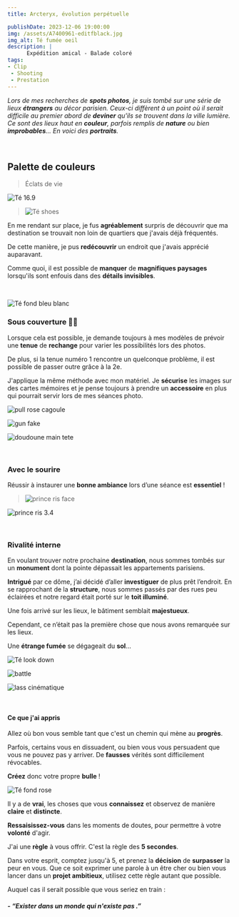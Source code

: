 ```yaml
---
title: Arcteryx, évolution perpétuelle 

publishDate: 2023-12-06 19:00:00
img: /assets/A7400961-editfblack.jpg
img_alt: Té fumée oeil
description: |
      Expédition amical - Balade coloré
tags:
- Clip
 - Shooting
 - Prestation
---
```


*Lors de mes recherches de **spots photos**, je suis tombé sur une série de lieux **étrangers** au décor parisien. Ceux-ci diffèrent à un point où il serait difficile au premier abord de **deviner** qu'ils se trouvent dans la ville lumière. Ce sont des lieux haut en **couleur**, parfois remplis de **nature** ou bien **improbables**... En voici des **portraits**.*

<p>&nbsp;</p>

## Palette de couleurs
>Éclats de vie

![Té 16.9](/assets/A7400882-edit.jpg)

>![Té shoes](/assets/A7400890-edittuch.jpg)

En me rendant sur place, je fus **agréablement** surpris de découvrir que ma destination se trouvait non loin de quartiers que j'avais déjà fréquentés.

De cette manière, je pus **redécouvrir** un endroit que j'avais apprécié auparavant.

Comme quoi, il est possible de **manquer** de **magnifiques paysages** lorsqu'ils sont enfouis dans des **détails invisibles**.


<p>&nbsp;</p>

![Té fond bleu blanc](/assets/A7400898-edit.jpg)

### Sous couverture 🥷🏼

Lorsque cela est possible, je demande toujours à mes modèles de prévoir une **tenue** de **rechange** pour varier les possibilités lors des photos.

De plus, si la tenue numéro 1 rencontre un quelconque problème, il est possible de passer outre grâce à la 2e.

J'applique la même méthode avec mon matériel. Je **sécurise** les images sur des cartes mémoires et je pense toujours à prendre un **accessoire** en plus qui pourrait servir lors de mes séances photo.


![pull rose cagoule](/assets/A7400924-edit.jpg)

![gun fake](/assets/A7400946-edit-cropfblack.jpg)

![doudoune main tete](/assets/A7400943-edit-2.jpg)


<p>&nbsp;</p>

### Avec le sourire

Réussir à instaurer une **bonne ambiance** lors d’une séance est **essentiel** ! 

>![prince ris face](/assets/A7400977-edit-1x1.jpg)

![prince ris 3.4](/assets/A7400978-edit-1x1.jpg)


<p>&nbsp;</p>


### Rivalité interne

En voulant trouver notre prochaine **destination**, nous sommes tombés sur un **monument** dont la pointe dépassait les appartements parisiens.

**Intrigué** par ce dôme, j’ai décidé d’aller **investiguer** de plus prêt l’endroit.
En se rapprochant de la **structure**, nous sommes passés par des rues peu éclairées et notre regard était porté sur le **toit illuminé**.

Une fois arrivé sur les lieux, le bâtiment semblait **majestueux**.

Cependant, ce n’était pas la première chose que nous avons remarquée sur les lieux.

Une **étrange fumée** se dégageait du **sol**... 


![Té look down](/assets/A7401054.jpg)

![battle](/assets/A7401089-1.jpg)

![lass cinématique](/assets/A7401071-4.jpg)


<p>&nbsp;</p>

#### Ce que j'ai appris

Allez où bon vous semble tant que c'est un chemin qui mène au **progrès**.

Parfois, certains vous en dissuadent, ou bien vous vous persuadent que vous ne pouvez pas y arriver. De **fausses** vérités sont difficilement révocables.

**Créez** donc votre propre **bulle** !



![Té fond rose](/assets/A7401000-editclean.jpg)

Il y a de **vrai**, les choses que vous **connaissez** et observez de manière **claire** et **distincte**.

**Ressaisissez-vous** dans les moments de doutes, pour permettre à votre **volonté** d'agir.

J'ai une **règle** à vous offrir. C'est la règle des **5 secondes**. 

Dans votre esprit, comptez jusqu'à 5, et prenez la **décision** de **surpasser** la peur en vous. Que ce soit exprimer une parole à un être cher ou bien vous lancer dans un **projet ambitieux**, utilisez cette règle autant que possible.

Auquel cas il serait possible que vous seriez en train  : 



##### - *“Exister dans un monde qui n'existe pas .”*
